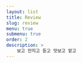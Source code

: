 ```yaml
---
layout: list
title: Review
slug: review
menu: true
submenu: true
order: 2
description: >
    보고 만지고 듣고 맛보고 맡고
---
```

